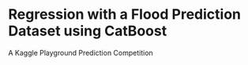 # Regression with a Flood Prediction Dataset using CatBoost
A Kaggle Playground Prediction Competition

